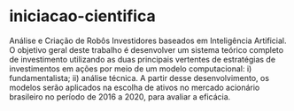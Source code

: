 # iniciacao-cientifica
Análise e Criação de Robôs Investidores baseados em Inteligência Artificial. O objetivo geral deste trabalho é desenvolver um sistema teórico completo de investimento utilizando as duas principais vertentes de estratégias de investimentos em ações por meio de um modelo computacional: i) fundamentalista; ii) análise técnica. A partir desse desenvolvimento, os modelos serão aplicados na escolha de ativos no mercado acionário brasileiro no período de 2016 a 2020, para avaliar a eficácia. 

